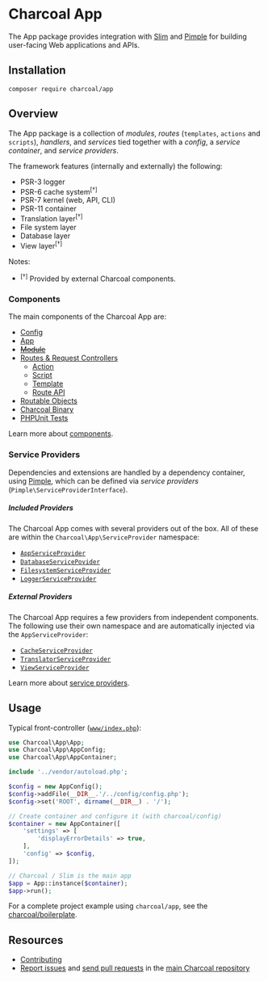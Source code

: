 Charcoal App
============

The App package provides integration with [Slim] and [Pimple] for building user-facing Web applications and APIs.

## Installation

```shell
composer require charcoal/app
```

## Overview

The App package is a collection of _modules_, _routes_ (`templates`, `actions` and `scripts`), _handlers_, and _services_ tied together with a _config_, a _service container_, and _service providers_.

The framework features (internally and externally) the following:

* PSR-3 logger
* PSR-6 cache system<sup>[†]</sup>
* PSR-7 kernel (web, API, CLI)
* PSR-11 container
* Translation layer<sup>[†]</sup>
* File system layer
* Database layer
* View layer<sup>[†]</sup>

Notes:

* <sup>[†]</sup>  Provided by external Charcoal components.

### Components

The main components of the Charcoal App are:

* [Config](docs/components.md#config-component)
* [App](docs/components.md#app-compoment)
* ~~[Module](docs/components.md#module-component)~~
* [Routes & Request Controllers](docs/components.md#routes--request-controllers)
  * [Action](docs/components.md#action-request-controller)
  * [Script](docs/components.md#script-request-controller)
  * [Template](docs/components.md#template-request-controller)
  * [Route API](docs/components.md#route-api)
* [Routable Objects](docs/components.md#routable-objects)
* [Charcoal Binary](docs/components.md#charcoal-binary)
* [PHPUnit Tests](docs/components.md#phpunit-tests)

Learn more about [components](docs/components.md).

### Service Providers

Dependencies and extensions are handled by a dependency container, using [Pimple][pimple], which can be defined via _service providers_ (`Pimple\ServiceProviderInterface`).

##### Included Providers

The Charcoal App comes with several providers out of the box. All of these are within the `Charcoal\App\ServiceProvider` namespace:

* [`AppServiceProvider`](docs/providers.md#app-service-provider)
* [`DatabaseServicePovider`](docs/providers.md#database-service-provider)
* [`FilesystemServiceProvider`](docs/providers.md#filesystem-service-provider)
* [`LoggerServiceProvider`](docs/providers.md#logger-service-provider)

##### External Providers

The Charcoal App requires a few providers from independent components. The following use their own namespace and are automatically injected via the `AppServiceProvider`:

* [`CacheServiceProvider`](docs/providers.md#cache-service-provider)
* [`TranslatorServiceProvider`](docs/providers.md#translator-service-provider)
* [`ViewServiceProvider`](docs/providers.md#view-service-provider)

Learn more about [service providers](docs/providers.md).

## Usage

Typical front-controller ([`www/index.php`](www/index.php)):

```php
use Charcoal\App\App;
use Charcoal\App\AppConfig;
use Charcoal\App\AppContainer;

include '../vendor/autoload.php';

$config = new AppConfig();
$config->addFile(__DIR__.'/../config/config.php');
$config->set('ROOT', dirname(__DIR__) . '/');

// Create container and configure it (with charcoal/config)
$container = new AppContainer([
    'settings' => [
        'displayErrorDetails' => true,
    ],
    'config' => $config,
]);

// Charcoal / Slim is the main app
$app = App::instance($container);
$app->run();
```

For a complete project example using `charcoal/app`, see the [charcoal/boilerplate](https://github.com/charcoalphp/boilerplate).

## Resources

* [Contributing](https://github.com/charcoalphp/charcoal/blob/main/CONTRIBUTING.md)
* [Report issues](https://github.com/charcoalphp/charcoal/issues) and
  [send pull requests](https://github.com/charcoalphp/charcoal/pulls)
  in the [main Charcoal repository](https://github.com/charcoalphp/charcoal)

[Pimple]: https://github.com/silexphp/Pimple
[Slim]:   https://github.com/slimphp/Slim
